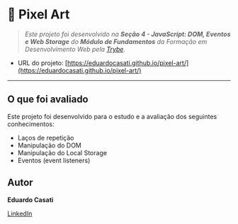 # 🎨 Pixel Art

> _Este projeto foi desenvolvido na **Seção 4 - JavaScript: DOM, Eventos e Web Storage** do **Módulo de Fundamentos** da Formação em Desenvolvimento Web pela [Trybe](https://www.betrybe.com/)._

- URL do projeto: [https://eduardocasati.github.io/pixel-art/](https://eduardocasati.github.io/pixel-art/)

---

## O que foi avaliado

Este projeto foi desenvolvido para o estudo e a avaliação dos seguintes conhecimentos:
- Laços de repetição
- Manipulação do DOM
- Manipulação do Local Storage
- Eventos (event listeners)

## Autor

**Eduardo Casati**

[LinkedIn](https://www.linkedin.com/in/eduardo-casati/)
